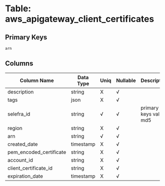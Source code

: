 # Table: aws_apigateway_client_certificates

## Primary Keys 

```
arn
```


## Columns 

|  Column Name   |  Data Type  | Uniq | Nullable | Description | 
|  ----  | ----  | ----  | ----  | ---- | 
| description | string | X | √ |  | 
| tags | json | X | √ |  | 
| selefra_id | string | √ | √ | primary keys value md5 | 
| region | string | X | √ |  | 
| arn | string | √ | √ |  | 
| created_date | timestamp | X | √ |  | 
| pem_encoded_certificate | string | X | √ |  | 
| account_id | string | X | √ |  | 
| client_certificate_id | string | X | √ |  | 
| expiration_date | timestamp | X | √ |  | 


